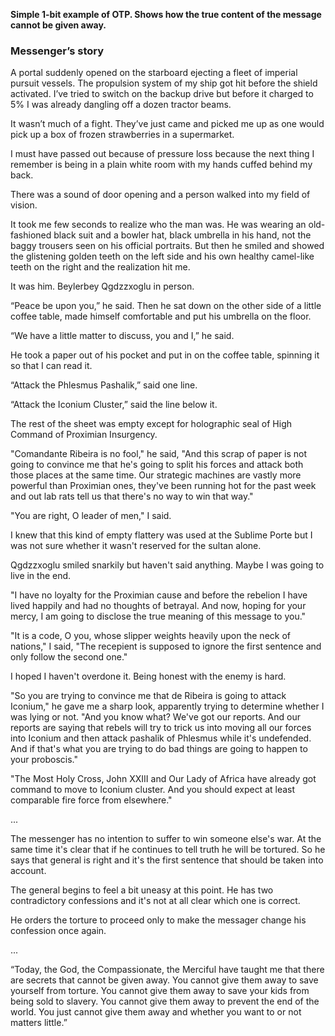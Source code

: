 **Simple 1-bit example of OTP. Shows how the true content of the message cannot be given away.**

### Messenger’s story

A portal suddenly opened on the starboard ejecting a fleet of imperial pursuit vessels. The propulsion system of my ship got hit before the shield activated. I’ve tried to switch on the backup drive but before it charged to 5% I was already dangling off a dozen tractor beams.

It wasn’t much of a fight. They’ve just came and picked me up as one would pick up a box of frozen strawberries in a supermarket.

I must have passed out because of pressure loss because the next thing I remember is being in a plain white room with my hands cuffed behind my back.

There was a sound of door opening and a person walked into my field of vision.

It took me few seconds to realize who the man was. He was wearing an old-fashioned black suit and a bowler hat, black umbrella in his hand, not the baggy trousers seen on his official portraits. But then he smiled and showed the glistening golden teeth on the left side and his own healthy camel-like teeth on the right and the realization hit me.

It was him. Beylerbey Qgdzzxoglu in person.

“Peace be upon you,” he said. Then he sat down on the other side of a little coffee table, made himself comfortable and put his umbrella on the floor.

“We have a little matter to discuss, you and I,” he said.

He took a paper out of his pocket and put in on the coffee table, spinning it so that I can read it.

“Attack the Phlesmus Pashalik,” said one line.

“Attack the Iconium Cluster,” said the line below it.

The rest of the sheet was empty except for holographic seal of High Command of Proximian Insurgency.

"Comandante Ribeira is no fool," he said, "And this scrap of paper is not going to convince me that he's going to split his forces and attack both those places at the same time. Our strategic machines are vastly more powerful than Proximian ones, they've been running hot for the past week and out lab rats tell us that there's no way to win that way."

"You are right, O leader of men," I said.

I knew that this kind of empty flattery was used at the Sublime Porte but I was not sure whether it wasn't reserved for the sultan alone.

Qgdzzxoglu smiled snarkily but haven't said anything. Maybe I was going to live in the end.

"I have no loyalty for the Proximian cause and before the rebelion I have lived happily and had no thoughts of betrayal. And now, hoping for your mercy, I am going to disclose the true meaning of this message to you."

"It is a code, O you, whose slipper weights heavily upon the neck of nations," I said, "The recepient is supposed to ignore the first sentence and only follow the second one."

I hoped I haven't overdone it. Being honest with the enemy is hard.

"So you are trying to convince me that de Ribeira is going to attack Iconium," he gave me a sharp look, apparently trying to determine whether I was lying or not. "And you know what? We've got our reports. And our reports are saying that rebels will try to trick us into moving all our forces into Iconium and then attack pashalik of Phlesmus while it's undefended. And if that's what you are trying to do bad things are going to happen to your proboscis."

"The Most Holy Cross, John XXIII and Our Lady of Africa have already got command to move to Iconium cluster. And you should expect at least comparable fire force from elsewhere."

...

The messenger has no intention to suffer to win someone else's war. At the same time it's clear that if he continues to tell truth he will be tortured. So he says that general is right and it's the first sentence that should be taken into account.

The general begins to feel a bit uneasy at this point. He has two contradictory confessions and it's not at all clear which one is correct.

He orders the torture to proceed only to make the messager change his confession once again.

...

“Today, the God, the Compassionate, the Merciful have taught me that there are secrets that cannot be given away. You cannot give them away to save yourself from torture. You cannot give them away to save your kids from being sold to slavery. You cannot give them away to prevent the end of the world. You just cannot give them away and whether you want to or not matters little.”

